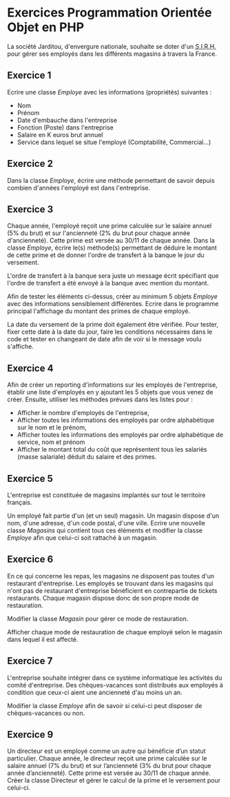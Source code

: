 # Exercices Programmation Orientée Objet en PHP

La société Jarditou, d'envergure nationale, souhaite se doter d'un <abbr title="Système d'information de gestion des ressources humaines">S.I.R.H.</abbr> pour gérer ses employés dans les différents magasins à travers la France.

## Exercice 1 

Ecrire une classe _Employe_ avec les informations (propriétés) suivantes :

* Nom
* Prénom
* Date d'embauche dans l'entreprise
* Fonction (Poste) dans l'entreprise
* Salaire en K euros brut annuel
* Service dans lequel se situe l'employé (Comptabilité, Commercial...)

## Exercice 2 

Dans la classe _Employe_, écrire une méthode permettant de savoir depuis combien d'années l'employé est dans l'entreprise.

## Exercice 3

Chaque année, l'employé reçoit une prime calculée sur le salaire annuel (5% du brut) et sur l'ancienneté (2% du brut pour chaque année d'ancienneté). Cette prime est versée au 30/11 de chaque année. Dans la classe _Employe_, écrire le(s) méthode(s) permettant de déduire le montant de cette prime et de donner l'ordre de transfert à la banque le jour du versement. 

L'ordre de transfert à la banque sera juste un message écrit spécifiant que l'ordre de transfert a été envoyé à la banque avec mention du montant. 

Afin de tester les éléments ci-dessus, créer au minimum 5 objets _Employe_ avec des informations sensiblement différentes. Ecrire dans le programme principal l'affichage du montant des primes de chaque employé.

La date du versement de la prime doit également être vérifiée. Pour tester, fixer cette date à la date du jour, faire les conditions nécessaires dans le code et tester en changeant de date afin de voir si le message voulu s'affiche.

## Exercice 4 

Afin de créer un reporting d'informations sur les employés de l'entreprise, établir une liste d'employés en y ajoutant les 5 objets que vous venez de créer. Ensuite, utiliser les méthodes prévues dans les listes pour :

* Afficher le nombre d'employés de l'entreprise,
* Afficher toutes les informations des employés par ordre alphabétique sur le nom et le prénom,
* Afficher toutes les informations des employés par ordre alphabétique de service, nom et prénom
* Afficher le montant total du coût que représentent tous les salariés (masse salariale) déduit du salaire et des primes.

## Exercice 5 

L'entreprise est constituée de magasins implantés sur tout le territoire français.

Un employé fait partie d'un (et un seul) magasin. Un magasin dispose d'un nom, d'une adresse, d'un code postal, d'une ville. Ecrire une nouvelle classe _Magasins_ qui contient tous ces éléments et modifier la classe _Employe_ afin que celui-ci soit rattaché à un magasin. 

## Exercice 6 

En ce qui concerne les repas, les magasins ne disposent pas toutes d'un restaurant d'entreprise. Les employés se trouvant dans les magasins qui n'ont pas de restaurant d'entreprise bénéficient en contrepartie de tickets restaurants. Chaque magasin dispose donc de son propre mode de restauration.

Modifier la classe _Magasin_ pour gérer ce mode de restauration. 

Afficher chaque mode de restauration de chaque employé selon le magasin dans lequel il est affecté.

## Exercice 7 

L'entreprise souhaite intégrer dans ce système informatique les activités du comité d'entreprise. Des chèques-vacances sont distribués aux employés à condition que ceux-ci aient une ancienneté d'au moins un an. 

Modifier la classe _Employe_ afin de savoir si celui-ci peut disposer de chèques-vacances ou non.


## Exercice 9
Un directeur est un employé comme un autre qui bénéficie d’un statut particulier. Chaque année, le
directeur reçoit une prime calculée sur le salaire annuel (7% du brut) et sur l’ancienneté (3% du brut
pour chaque année d’ancienneté). Cette prime est versée au 30/11 de chaque année. Créer la classe
Directeur et gérer le calcul de la prime et le versement pour celui-ci.
<br><br><br><br>